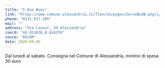 ```yaml
---
title: "I Due Buoi"
link: "https://www.comune.alessandria.it/flex/cm/pages/ServeBLOB.php/L/IT/IDPagina/2069"
phone: "0131.517.105"
mail: ""
address: "Via Cavour, 34 Alessandria"
coord: "44.911036,8.616376"
souce: "ASCOM"
date: 2020-04-02
---
```


Dal lunedì al sabato. Consegna nel Comune di Alessandria, minimo di spesa 30 euro
